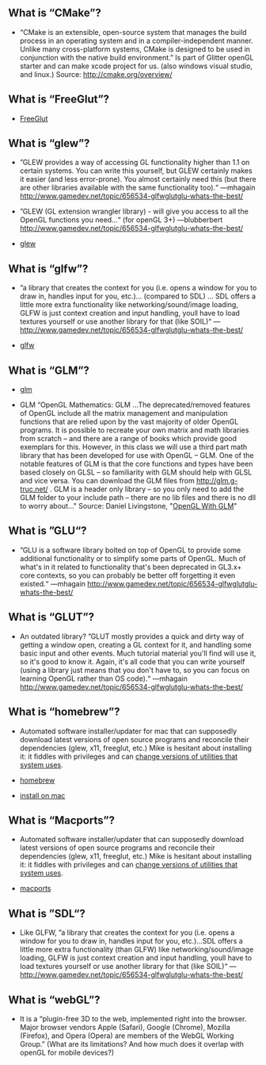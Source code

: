 What is “CMake”?
--------
* “CMake is an extensible, open-source system that manages the build process in an operating system and in a compiler-independent manner. Unlike many cross-platform systems, CMake is designed to be used in conjunction with the native build environment.” Is part of Glitter openGL starter and can make xcode project for us. (also windows visual studio, and linux.) Source: http://cmake.org/overview/


What is “FreeGlut”?
--------
* [FreeGlut](http://freeglut.sourceforge.net)


What is “glew”?
--------
* ”GLEW provides a way of accessing GL functionality higher than 1.1 on certain systems.  You can write this yourself, but GLEW certainly makes it easier (and less error-prone).  You almost certainly need this (but there are other libraries available with the same functionality too).“ —mhagain http://www.gamedev.net/topic/656534-glfwglutglu-whats-the-best/

* ”GLEW (GL extension wrangler library) - will give you access to all the OpenGL functions you need…“ (for openGL 3+) —blubberbert http://www.gamedev.net/topic/656534-glfwglutglu-whats-the-best/

* [glew](http://glew.sourceforge.net)


What is “glfw”?
--------
* ”a library that creates the context for you (i.e. opens a window for you to draw in, handles input for you, etc.)… (compared to SDL) … SDL offers a little more extra functionality like networking/sound/image loading, GLFW is just context creation and input handling, youll have to load textures yourself or use another library for that (like SOIL)“ —http://www.gamedev.net/topic/656534-glfwglutglu-whats-the-best/

* [glfw](http://www.glfw.org/)


What is “GLM”?
--------
* [glm](http://glm.g-truc.net/)

* GLM “OpenGL Mathematics: GLM ...The deprecated/removed features of OpenGL include all the matrix management and manipulation functions that are relied upon by the vast majority of older OpenGL programs. It is possible to recreate your own matrix and math libraries from scratch – and there are a range of books which provide good exemplars for this. However, in this class we will use a third part math library that has been developed for use with OpenGL – GLM. One of the notable features of GLM is that the core functions and types have been based closely on GLSL – so familiarity with GLM should help with GLSL and vice versa. You can download the GLM files from http://glm.g-truc.net/ . GLM is a header only library – so you only need to add the GLM folder to your include path – there are no lib files and there is no dll to worry about..." Source: Daniel Livingstone, "[OpenGL With GLM](http://www.scribd.com/doc/71980668/OpenGL-With-GLM#scribd)"


What is ”GLU“?
--------
* ”GLU is a software library bolted on top of OpenGL to provide some additional functionality or to simplify some parts of OpenGL.  Much of what's in it related to functionality that's been deprecated in GL3.x+ core contexts, so you can probably be better off forgetting it even existed.“ —mhagain http://www.gamedev.net/topic/656534-glfwglutglu-whats-the-best/

 
What is “GLUT”?
----------
* An outdated library? ”GLUT mostly provides a quick and dirty way of getting a window open, creating a GL context for it, and handling some basic input and other events.  Much tutorial material you'll find will use it, so it's good to know it.  Again, it's all code that you can write yourself (using a library just means that you don't have to, so you can focus on learning OpenGL rather than OS code).“ —mhagain http://www.gamedev.net/topic/656534-glfwglutglu-whats-the-best/


What is “homebrew”?
--------
* Automated software installer/updater for mac that can supposedly download latest versions of open source programs and reconcile their dependencies (glew, x11, freeglut, etc.) Mike is hesitant about installing it: it fiddles with privileges and can [change versions of utilities that system uses](http://discussions.apple.com/thread/4337315?start=0&tstart=0).

* [homebrew](http://brew.sh)

* [install on mac](http://stackoverflow.com/questions/20381128/how-to-install-homebrew-on-mac-osx)


What is “Macports”?
--------
* Automated software installer/updater that can supposedly download latest versions of open source programs and reconcile their dependencies (glew, x11, freeglut, etc.) Mike is hesitant about installing it: it fiddles with privileges and can [change versions of utilities that system uses](http://discussions.apple.com/thread/4337315?start=0&tstart=0).

* [macports](http://www.macports.org/)


What is ”SDL“?
--------
* Like GLFW, ”a library that creates the context for you (i.e. opens a window for you to draw in, handles input for you, etc.)...SDL offers a little more extra functionality (than GLFW) like networking/sound/image loading, GLFW is just context creation and input handling, youll have to load textures yourself or use another library for that (like SOIL)“ —http://www.gamedev.net/topic/656534-glfwglutglu-whats-the-best/


What is “webGL”?
----------
* It is a “plugin-free 3D to the web, implemented right into the browser. Major browser vendors Apple (Safari), Google (Chrome), Mozilla (Firefox), and Opera (Opera) are members of the WebGL Working Group.” (What are its limitations? And how much does it overlap with openGL for mobile devices?) 
